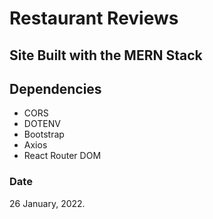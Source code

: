 # Restaurant Reviews 

## Site Built with the MERN Stack

## Dependencies
- CORS
- DOTENV
- Bootstrap
- Axios
- React Router DOM


### Date
26 January, 2022.